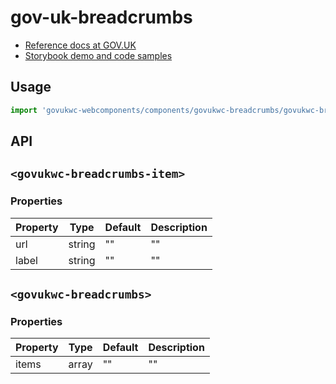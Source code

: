 # gov-uk-breadcrumbs

- [Reference docs at GOV.UK](https://design-system.service.gov.uk/components/breadcrumbs/)
- [Storybook demo and code samples](http://tgreyuk.github.io/govuk-webcomponents/storybook/?path=/story/breadcrumbs/)

## Usage

```javascript
import 'govukwc-webcomponents/components/govukwc-breadcrumbs/govukwc-breadcrumbs';
```

## API

## `<govukwc-breadcrumbs-item>`

### Properties

| Property  |  Type     | Default | Description |
|-----------|-----------|---------|-------------|
| url|string|""|""
| label|string|""|""| 

## `<govukwc-breadcrumbs>`

### Properties

| Property  |  Type     | Default | Description |
|-----------|-----------|---------|-------------|
| items|array|""|""| 

